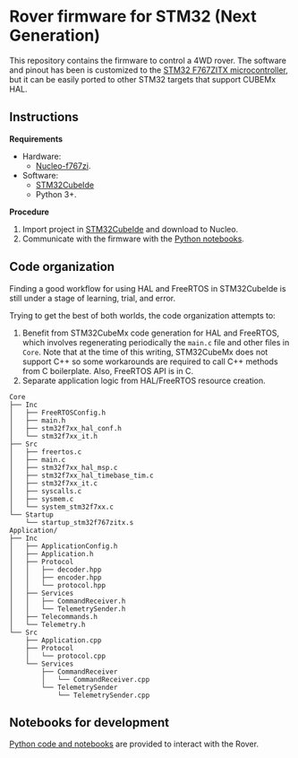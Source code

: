 Rover firmware for STM32 (Next Generation)
==========================================

This repository contains the firmware to control a 4WD rover. The software and pinout has been is customized to the [STM32 F767ZITX microcontroller](https://www.st.com/en/microcontrollers-microprocessors/stm32f767zi.html), but it can be easily ported to other STM32 targets that support CUBEMx HAL.

Instructions
------------

**Requirements**

- Hardware:
    - [Nucleo-f767zi](https://www.st.com/en/evaluation-tools/nucleo-f767zi.html).
- Software:
    - [STM32CubeIde](https://www.st.com/en/development-tools/stm32cubeide.html)
    - Python 3+.

**Procedure**

1. Import project in [STM32CubeIde](https://www.st.com/en/development-tools/stm32cubeide.html) and download to Nucleo.
2. Communicate with the firmware with the [Python notebooks](./Python/).

Code organization
-----------------

Finding a good workflow for using HAL and FreeRTOS in STM32CubeIde is still under a stage of learning, trial, and error. 

Trying to get the best of both worlds, the code organization attempts to:

1. Benefit from STM32CubeMx code generation for HAL and FreeRTOS, which involves regenerating periodically the `main.c` file and other files in `Core`. Note that at the time of this writing, STM32CubeMx does not support C++ so some workarounds are required to call C++ methods from C boilerplate. Also, FreeRTOS API is in C.
2. Separate application logic from HAL/FreeRTOS resource creation.

~~~
Core
├── Inc
│   ├── FreeRTOSConfig.h
│   ├── main.h
│   ├── stm32f7xx_hal_conf.h
│   └── stm32f7xx_it.h
├── Src
│   ├── freertos.c
│   ├── main.c
│   ├── stm32f7xx_hal_msp.c
│   ├── stm32f7xx_hal_timebase_tim.c
│   ├── stm32f7xx_it.c
│   ├── syscalls.c
│   ├── sysmem.c
│   └── system_stm32f7xx.c
└── Startup
    └── startup_stm32f767zitx.s
Application/
├── Inc
│   ├── ApplicationConfig.h
│   ├── Application.h
│   ├── Protocol
│   │   ├── decoder.hpp
│   │   ├── encoder.hpp
│   │   └── protocol.hpp
│   ├── Services
│   │   ├── CommandReceiver.h
│   │   └── TelemetrySender.h
│   ├── Telecommands.h
│   └── Telemetry.h
└── Src
    ├── Application.cpp
    ├── Protocol
    │   └── protocol.cpp
    └── Services
        ├── CommandReceiver
        │   └── CommandReceiver.cpp
        └── TelemetrySender
            └── TelemetrySender.cpp
~~~

Notebooks for development
-------------------------

[Python code and notebooks](./Python/) are provided to interact with the Rover.
